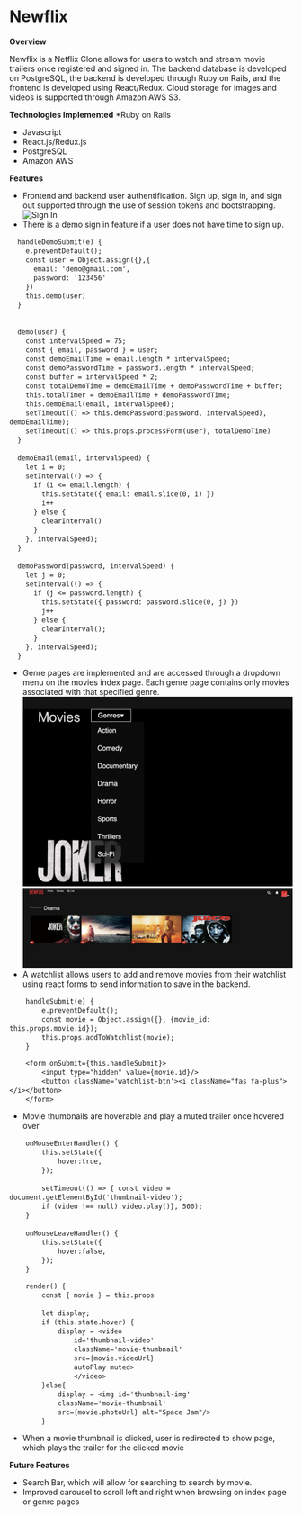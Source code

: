 # Newflix

**Overview**

Newflix is a Netflix Clone allows for users to watch and stream movie trailers once registered and signed in.  The backend database is developed on PostgreSQL, the backend is developed through Ruby on Rails, and the frontend is developed using React/Redux. Cloud storage for images and videos is supported through Amazon AWS S3. 


**Technologies Implemented**
*Ruby on Rails 
* Javascript
* React.js/Redux.js 
* PostgreSQL
* Amazon AWS

**Features**

+ Frontend and backend user authentification. Sign up, sign in, and sign out supported through the use of session tokens and bootstrapping. 
![Sign In](https://github.com/Justinlf55/Newflix/blob/master/app/assets/images/Screen%20Shot%202020-02-24%20at%201.33.39%20AM.png?raw=true)
+ There is a demo sign in feature if a user does not have time to sign up. 
```
  handleDemoSubmit(e) {
    e.preventDefault();
    const user = Object.assign({},{
      email: 'demo@gmail.com',
      password: '123456'
    })
    this.demo(user)
  }

 
  demo(user) {
    const intervalSpeed = 75;
    const { email, password } = user;
    const demoEmailTime = email.length * intervalSpeed;
    const demoPasswordTime = password.length * intervalSpeed;
    const buffer = intervalSpeed * 2;
    const totalDemoTime = demoEmailTime + demoPasswordTime + buffer;
    this.totalTimer = demoEmailTime + demoPasswordTime;
    this.demoEmail(email, intervalSpeed);
    setTimeout(() => this.demoPassword(password, intervalSpeed), demoEmailTime);
    setTimeout(() => this.props.processForm(user), totalDemoTime)
  }

  demoEmail(email, intervalSpeed) {
    let i = 0;
    setInterval(() => {
      if (i <= email.length) {
        this.setState({ email: email.slice(0, i) })
        i++
      } else {
        clearInterval()
      }
    }, intervalSpeed);
  }

  demoPassword(password, intervalSpeed) {
    let j = 0;
    setInterval(() => {
      if (j <= password.length) {
        this.setState({ password: password.slice(0, j) })
        j++
      } else {
        clearInterval();
      }
    }, intervalSpeed);
  }
 ```
+ Genre pages are implemented and are accessed through a dropdown menu on the movies index page.  Each genre page contains only movies associated with that specified genre.  
![Demo Dropdown](https://github.com/Justinlf55/Newflix/blob/master/app/assets/images/GenreDrpDwnScreenShot.png?raw=true)
![Genre Show Page](https://github.com/Justinlf55/Newflix/blob/master/app/assets/images/GenreExampleScreenshot.png?raw=true)
+ A watchlist allows users to add and remove movies from their watchlist using react forms to send information to save in the backend. 
```
    handleSubmit(e) {
        e.preventDefault();
        const movie = Object.assign({}, {movie_id: this.props.movie.id});
        this.props.addToWatchlist(movie);
    }
```
```
    <form onSubmit={this.handleSubmit}>
        <input type="hidden" value={movie.id}/>
        <button className='watchlist-btn'><i className="fas fa-plus"></i></button>
    </form>
```
+ Movie thumbnails are hoverable and play a muted trailer once hovered over
```
    onMouseEnterHandler() {
        this.setState({
            hover:true,
        });

        setTimeout(() => { const video = document.getElementById('thumbnail-video');
        if (video !== null) video.play()}, 500);
    }

    onMouseLeaveHandler() {
        this.setState({
            hover:false,
        });
    }
```

```
    render() {
        const { movie } = this.props

        let display;
        if (this.state.hover) {
            display = <video 
                id='thumbnail-video' 
                className='movie-thumbnail'
                src={movie.videoUrl}
                autoPlay muted>
                </video>
        }else{
            display = <img id='thumbnail-img' 
            className='movie-thumbnail' 
            src={movie.photoUrl} alt="Space Jam"/>
        }
  ```
+ When a movie thumbnail is clicked, user is redirected to show page, which plays the trailer for the clicked movie

**Future Features**

+ Search Bar, which will allow for searching to search by movie. 
+ Improved carousel to scroll left and right when browsing on index page or genre pages

